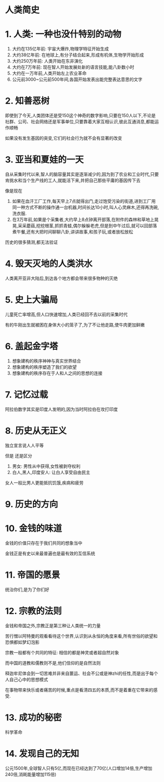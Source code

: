# 人类简史

# 1. 人类: 一种也没什特别的动物

1. 大约在135亿年前: 宇宙大爆炸,物理学特征开始生成
2. 大约38亿年前: 在地球上,有分子结合起来,形成有机体,生物学开始形成
3. 大约250万年前: 人类开始在东非演化
4. 大约在7万年前: 现在智人开始发展处新的语言技能,能八卦数小时
5. 大约在一万年前,人类开始左上农业革命
6. 公元前3000~公元前500年间,各国开始发表出能完整表达意思的文字


# 2. 知善恶树

即使到了今天,人类团体还是受150这个神奇的数字影响,只要在150人以下,不论是社群、公司、社会网络还是军事单位,只要靠着大家互相认识,彼此互通消息,都能运作顺畅

如果没有发生基因的突变,它们的社会行为就不会有显著的改变

# 3. 亚当和夏娃的一天

自从采集时代以来,智人的脑容量其实是逐渐减少的,因为到了农业和工业时代,只要肯挑水和当个生产线的工人,就能活下来,并把自己那些平庸的基因传下去

像是现在

1. 如果在血汗工厂工作,每天早上7点就得出门,走过饱受污染的街道,进到工厂用同一种方式不断的操作通一台机器,时间长达10小时,叫人心灵麻木,还得再洗碗,洗衣服.
2. 在3万年前,如果是个采集者,大约早上8点钟离开部落,在附件的森林和草地上晃晃,采采蘑菇,挖挖根茎,抓抓青蛙,偶尔躲躲老虎,但是到中午过后,就可以回部落煮午餐,还有大把时间聊聊八卦,讲讲故事,和孩子玩,或者放松放松

历史的很多猜测,都无法验证

# 4. 毁天灭地的人类洪水

人类离开亚非大陆后,到达各个地方都会带来很多物种的灭绝

# 5. 史上大骗局

儿童死亡率增高,但人口快速增加,人类已经回不去以前的采集时代

有的牛刚出生就被困在身体大小的笼子了,为了不让他走路,使牛肉更加鲜嫩

# 6. 盖起金字塔

1. 想象建构的秩序神神与真实世界结合
2. 想象建构的秩序塑造了我们的欲望
3. 想象建构的秩序存在于人和人之间的思想的连接

# 7. 记忆过载

阿拉伯数字其实是印度人发明的,因为当时阿拉伯在攻打印度

# 8. 历史从无正义

独立宣言说人人平等

但是 还是区分

1. 男女: 男性从中获得,女性被剥夺权利
2. 白人,黑人,印度安人: 让白人享受自由民主

女人一般比男人更能抵抗饥饿,疾病和疲劳

# 9. 历史的方向

# 10. 金钱的味道

金钱的价值只存在于我们共同的想象当中

金钱正是有史以来最普遍也是最有效的互信系统

# 11. 帝国的愿景

统治你们,是为了你们好

# 12. 宗教的法则

金钱和帝国之外,宗教正是第三种让人类统一的力量

苦行憎以阿特曼的观看看待这个世界,认识到从永恒的角度来看,所有世俗的欲望和恐惧都如梦幻泡影

宗教一般都有个共同的特征: 相信的都是神灵或者超自然对象

而中国的道教和儒教则不是,他们信仰的是自然法则

释迦牟尼体会到一切苦难并非来自噩运、社会不公或是神zhi的任性,而是出于每个人自己心中的思想模式

在事物带来快乐或者痛苦的时候,重点是看清四五的本质,而不是着重在它带来的感受.

# 13. 成功的秘密

科学革命

# 14. 发现自己的无知

公元1500年,全球智人只有5亿,而现在已经达到了70亿(人口增加14倍,生产增加240倍,消耗能量增加115倍)

